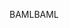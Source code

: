 <span data-ttu-id="0ee51-101">BAML</span><span class="sxs-lookup"><span data-stu-id="0ee51-101">BAML</span></span>